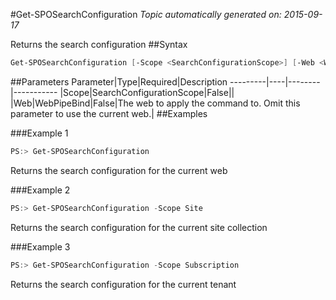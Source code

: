 #Get-SPOSearchConfiguration
*Topic automatically generated on: 2015-09-17*

Returns the search configuration
##Syntax
```powershell
Get-SPOSearchConfiguration [-Scope <SearchConfigurationScope>] [-Web <WebPipeBind>]
```


##Parameters
Parameter|Type|Required|Description
---------|----|--------|-----------
|Scope|SearchConfigurationScope|False||
|Web|WebPipeBind|False|The web to apply the command to. Omit this parameter to use the current web.|
##Examples

###Example 1
```powershell
PS:> Get-SPOSearchConfiguration
```
Returns the search configuration for the current web

###Example 2
```powershell
PS:> Get-SPOSearchConfiguration -Scope Site
```
Returns the search configuration for the current site collection

###Example 3
```powershell
PS:> Get-SPOSearchConfiguration -Scope Subscription
```
Returns the search configuration for the current tenant
<!-- Ref: 5E20751162392B69F5FA629D919CD7D6 -->